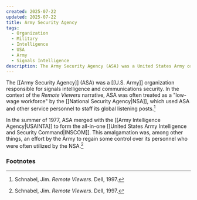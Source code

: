 ```yaml
---
created: 2025-07-22
updated: 2025-07-22
title: Army Security Agency
tags:
  - Organization
  - Military
  - Intelligence
  - USA
  - Army
  - Signals Intelligence
description: The Army Security Agency (ASA) was a United States Army organization responsible for signals intelligence and communications security.
---
```


The [[Army Security Agency]] (ASA) was a [[U.S. Army]] organization responsible for signals intelligence and communications security. In the context of the *Remote Viewers* narrative, ASA was often treated as a "low-wage workforce" by the [[National Security Agency|NSA]], which used ASA and other service personnel to staff its global listening posts.[^1]

In the summer of 1977, ASA merged with the [[Army Intelligence Agency|USAINTA]] to form the all-in-one [[United States Army Intelligence and Security Command|INSCOM]]. This amalgamation was, among other things, an effort by the Army to regain some control over its personnel who were often utilized by the NSA.[^1]

### Footnotes
[^1]: Schnabel, Jim. *Remote Viewers*. Dell, 1997.